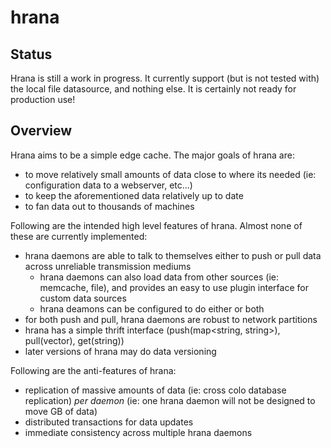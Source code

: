 hrana
===

Status
---
Hrana is still a work in progress. It currently support (but is not tested with) the local file datasource, and nothing else. It is certainly not ready for production use!

Overview
---

Hrana aims to be a simple edge cache. The major goals of hrana are:

* to move relatively small amounts of data close to where its needed (ie: configuration data to a webserver, etc...)
* to keep the aforementioned data relatively up to date
* to fan data out to thousands of machines

Following are the intended high level features of hrana. Almost none of these are currently implemented:

* hrana daemons are able to talk to themselves either to push or pull data across unreliable transmission mediums
    * hrana daemons can also load data from other sources (ie: memcache, file), and provides an easy to use plugin interface for custom data sources
    * hrana deamons can be configured to do either or both
* for both push and pull, hrana daemons are robust to network partitions
* hrana has a simple thrift interface (push(map<string, string>), pull(vector<string>), get(string))
* later versions of hrana may do data versioning

Following are the anti-features of hrana:

* replication of massive amounts of data (ie: cross colo database replication) *per daemon* (ie: one hrana daemon will not be designed to move GB of data)
* distributed transactions for data updates
* immediate consistency across multiple hrana daemons